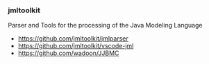 ### jmltoolkit 

Parser and Tools for the processing of the Java Modeling Language

* https://github.com/jmltoolkit/jmlparser
* https://github.com/jmltoolkit/vscode-jml
* https://github.com/wadoon/JJBMC

